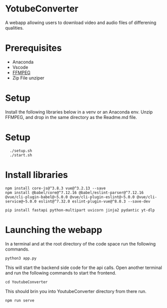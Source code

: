 # YotubeConverter
A webapp allowing users to download video and audio files of differening qualities.
# Prerequisites
* Anaconda
* Vscode
* [FFMPEG](https://ffmpeg.org/ "@embed")
* Zip File unziper
# Setup
  Install the following libraries below in a venv or an Anaconda env. Unzip FFMPEG, and drop in the same directory as the Readme.md file.
# Setup
  ```
    ./setup.sh
    ./start.sh
  ```
# Install libraries
```
npm install core-js@^3.8.3 vue@^3.2.13 --save
npm install @babel/core@^7.12.16 @babel/eslint-parser@^7.12.16 @vue/cli-plugin-babel@~5.0.0 @vue/cli-plugin-eslint@~5.0.0 @vue/cli-service@~5.0.0 eslint@^7.32.0 eslint-plugin-vue@^8.0.3 --save-dev

```
```
pip install fastapi python-multipart uvicorn jinja2 pydantic yt-dlp
```
# Launching the webapp
In a terminal and at the root directory of the code space run the following commands.
```
python3 app.py
```
This will start the backend side code for the api calls. Open another terminal and run the following commands to start the frontend.

```
cd YoutubeConverter
```
This should brin you into YoutubeConverter directory from there run.

```
npm run serve
```
